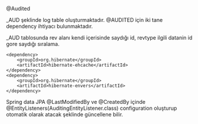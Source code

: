 @Audited

_AUD şeklinde log table oluşturmaktadır. @AUDITED için iki tane dependency ihtiyacı bulunmaktadır.

_AUD tablosunda rev alanı kendi içerisinde saydığı id, revtype ilgili datanin id gore saydığı sıralama.

```
<dependency>
    <groupId>org.hibernate</groupId>
    <artifactId>hibernate-ehcache</artifactId>
</dependency>
<dependency>
    <groupId>org.hibernate</groupId>
    <artifactId>hibernate-envers</artifactId>
</dependency>
```


Spring data JPA @LastModifiedBy ve @CreatedBy içinde @EntityListeners(AuditingEntityListener.class) configuration oluşturup otomatik olarak atacak şeklinde güncellene bilir.
